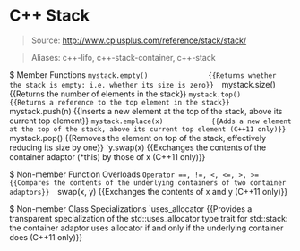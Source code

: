 # C++ Stack

> Source: http://www.cplusplus.com/reference/stack/stack/

> Aliases: c++-lifo, c++-stack-container, c++-stack

$ Member Functions
    `mystack.empty()               {{Returns whether the stack is empty: i.e. whether its size is zero}} 
    `mystack.size()                {{Returns the number of elements in the stack}} 
    `mystack.top()                 {{Returns a reference to the top element in the stack}} 
    `mystack.push(n)               {{Inserts a new element at the top of the stack, above its current top element}} 
    `mystack.emplace(x)            {{Adds a new element at the top of the stack, above its current top element (C++11 only)}} 
    `mystack.pop()                 {{Removes the element on top of the stack, effectively reducing its size by one}} 
    `y.swap(x)                     {{Exchanges the contents of the container adaptor (*this) by those of x (C++11 only)}} 

$ Non-member Function Overloads
    `Operator ==, !=, <, <=, >, >= {{Compares the contents of the underlying containers of two container adaptors}} 
    `swap(x, y)                    {{Exchanges the contents of x and y (C++11 only)}} 

$ Non-member Class Specializations
    `uses_allocator<stack>         {{Provides a transparent specialization of the std::uses_allocator type trait for std::stack: the container adaptor uses allocator if and only if the underlying container does (C++11 only)}} 


